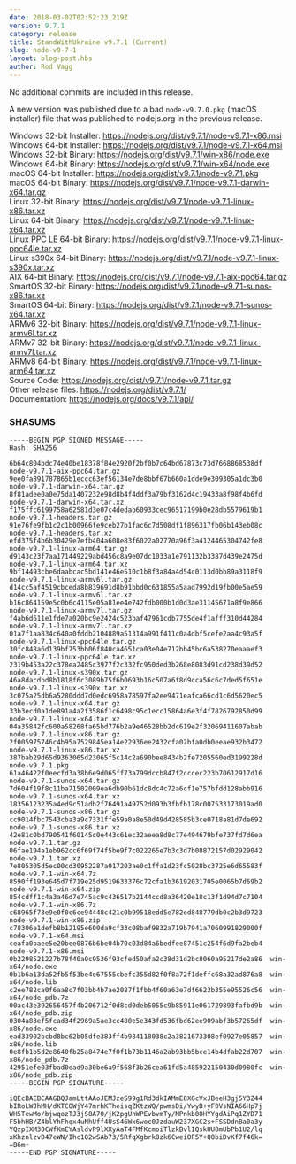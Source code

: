 ```yaml
---
date: 2018-03-02T02:52:23.219Z
version: 9.7.1
category: release
title: StandWithUkraine v9.7.1 (Current)
slug: node-v9-7-1
layout: blog-post.hbs
author: Rod Vagg
---
```


No additional commits are included in this release.

A new version was published due to a bad `node-v9.7.0.pkg` (macOS installer) file that was published to nodejs.org in the previous release.

Windows 32-bit Installer: https://nodejs.org/dist/v9.7.1/node-v9.7.1-x86.msi<br>
Windows 64-bit Installer: https://nodejs.org/dist/v9.7.1/node-v9.7.1-x64.msi<br>
Windows 32-bit Binary: https://nodejs.org/dist/v9.7.1/win-x86/node.exe<br>
Windows 64-bit Binary: https://nodejs.org/dist/v9.7.1/win-x64/node.exe<br>
macOS 64-bit Installer: https://nodejs.org/dist/v9.7.1/node-v9.7.1.pkg<br>
macOS 64-bit Binary: https://nodejs.org/dist/v9.7.1/node-v9.7.1-darwin-x64.tar.gz<br>
Linux 32-bit Binary: https://nodejs.org/dist/v9.7.1/node-v9.7.1-linux-x86.tar.xz<br>
Linux 64-bit Binary: https://nodejs.org/dist/v9.7.1/node-v9.7.1-linux-x64.tar.xz<br>
Linux PPC LE 64-bit Binary: https://nodejs.org/dist/v9.7.1/node-v9.7.1-linux-ppc64le.tar.xz<br>
Linux s390x 64-bit Binary: https://nodejs.org/dist/v9.7.1/node-v9.7.1-linux-s390x.tar.xz<br>
AIX 64-bit Binary: https://nodejs.org/dist/v9.7.1/node-v9.7.1-aix-ppc64.tar.gz<br>
SmartOS 32-bit Binary: https://nodejs.org/dist/v9.7.1/node-v9.7.1-sunos-x86.tar.xz<br>
SmartOS 64-bit Binary: https://nodejs.org/dist/v9.7.1/node-v9.7.1-sunos-x64.tar.xz<br>
ARMv6 32-bit Binary: https://nodejs.org/dist/v9.7.1/node-v9.7.1-linux-armv6l.tar.xz<br>
ARMv7 32-bit Binary: https://nodejs.org/dist/v9.7.1/node-v9.7.1-linux-armv7l.tar.xz<br>
ARMv8 64-bit Binary: https://nodejs.org/dist/v9.7.1/node-v9.7.1-linux-arm64.tar.xz<br>
Source Code: https://nodejs.org/dist/v9.7.1/node-v9.7.1.tar.gz<br>
Other release files: https://nodejs.org/dist/v9.7.1/<br>
Documentation: https://nodejs.org/docs/v9.7.1/api/

### SHASUMS

```
-----BEGIN PGP SIGNED MESSAGE-----
Hash: SHA256

6b64c804bdc74e40be18378f84e2920f2bf0b7c64bd67873c73d7668868538df  node-v9.7.1-aix-ppc64.tar.gz
9ee0fa891787865b1eccc63ef56134e7de8bbf67b660a1dde9e309305a1dc3b0  node-v9.7.1-darwin-x64.tar.gz
8f81adee0a0e75da1407232e98d8b4f4ddf3a79bf3162d4c19433a8f98f4b6fd  node-v9.7.1-darwin-x64.tar.xz
f175ffc6199758a62581d3e07c4dedab60933cec96517199b0e28db5579619b1  node-v9.7.1-headers.tar.gz
91e76fe9fb1c2c1b00966fe9ceb27b1fac6c7d508df1f896317fb06b143eb08c  node-v9.7.1-headers.tar.xz
efd375f4b6b30429e7efb404a608e83f6022a02770a96f3a4124465304742fe8  node-v9.7.1-linux-arm64.tar.gz
d9143c23f7aa171449229abd456c8a9e07dc1033a1e791132b3387d439e2475d  node-v9.7.1-linux-arm64.tar.xz
9bf14493cbe6daabcac5bd141e46e510c1b8f3a84a4d54c0113d0bb89a3118f9  node-v9.7.1-linux-armv6l.tar.gz
d14cc5af4519cbceda8b839691d8b91bbd0c631855a5aad7992d19fb00e5ae59  node-v9.7.1-linux-armv6l.tar.xz
b16c864159e5c0b6c4115e05a81ee4e742fdb000b1d0d3ae31145671a8f9e866  node-v9.7.1-linux-armv7l.tar.gz
f4ab6d611e1fde7a020bc9e2424c523baf47961cdb7755de4f1afff310d44284  node-v9.7.1-linux-armv7l.tar.xz
01a7f1aa834c640a0fddb2104889a51314a991f411c0a4dbf5cefe2aa4c93a5f  node-v9.7.1-linux-ppc64le.tar.gz
30fc848a6d139bf753bb06f840ca4651ca03e04e712bb45bc6a538270eaaaef3  node-v9.7.1-linux-ppc64le.tar.xz
2319b453a22c378ea2485c3977f2c332fc950ded3b268e8083d91cd238d39d52  node-v9.7.1-linux-s390x.tar.gz
46a8dacdbd8b1818f6c3089b75f6b0693b16c507a6f8d9cca56c6c7ded5f651e  node-v9.7.1-linux-s390x.tar.xz
3c075a25db6a5280ddd7d0edc6958a78597fa2ee9471eafca66cd1c6d5620ec5  node-v9.7.1-linux-x64.tar.gz
33b3ecd0a1de891a4a2f3586f1c6498c95c1ecc15864a6e3f4f7826792850d99  node-v9.7.1-linux-x64.tar.xz
04a35842fc600a58268fa65bd776b2a9e46528bb2dc619e2f32069411607abab  node-v9.7.1-linux-x86.tar.gz
2f005975746c4b95a7529845ea14e22936ee2432cfa02bfa0db0eeae932b3472  node-v9.7.1-linux-x86.tar.xz
387bab29d65d9363065d23065f5c14c2a690bee8434b2fe7205560ed3199228d  node-v9.7.1.pkg
61a46422f0eecfd3a38b6e9d065ff73a799dccb847f2cccec223b70612917d16  node-v9.7.1-sunos-x64.tar.gz
7d604f19f8c11ba71502009ea6db90b61dc8dc4c72a6cf1e757bfdd128abb916  node-v9.7.1-sunos-x64.tar.xz
18356123235a4ed9c51adb2f76491a49752d093b3fbfb178c007533173019ad0  node-v9.7.1-sunos-x86.tar.gz
cc9014fbc7543cba3a9c7331ffe59a0a8e50d49d428585b3ce0718a81d7de692  node-v9.7.1-sunos-x86.tar.xz
42e81c0bd790541f60145c0e443c61ec32aeea8d8c77e494679bfe737fd7d6ea  node-v9.7.1.tar.gz
06fae194a1eb962cc6f69f74f5be9f7c022265e7b3c3d7b08872157d02929042  node-v9.7.1.tar.xz
7e805305d5ec00cd30952287a017203ae0c1ffa1d23fc5028bc3725e6d65583f  node-v9.7.1-win-x64.7z
8590ff193e645d7f719e25d9519633376c72cfa1b36192031705e0065b7d69b2  node-v9.7.1-win-x64.zip
854cdff1c4a3a46d7e745ac9c436517b2144ccd8a36420e18c13f1d94d7c7104  node-v9.7.1-win-x86.7z
c68965f73e9e0f0c6ce94448c421c0b99518edd5e782ed848779db0c2b3d9723  node-v9.7.1-win-x86.zip
c78306e1defb8b12195e600da9cf33c08baf9832a719b7941a7060991829000f  node-v9.7.1-x64.msi
ceafa0baee5e20bee0876b6be04b70c03d84a6bedfee87451c254f6d9fa2beb4  node-v9.7.1-x86.msi
0b2298521227b78f40a0c9536f93cfed50afa2c38d31d2bc8060a95217de2a86  win-x64/node.exe
0b1b6a13da52fb5f53be4e67555cbefc355d82f0f8a72f1deffc68a32ad876a8  win-x64/node.lib
c2ee782ca0f6aa8c7f03bb4b7ae2087f1fbb4f60a63e7df6623b355e95526c56  win-x64/node_pdb.7z
00ac43e392656457f4b206712f0d8cd0deb5055c9b85911e061729893fafbd9b  win-x64/node_pdb.zip
0304a83ef5fcad34f2969a5ae3cc480e5e343fd536fbd62ee909abf3b57265df  win-x86/node.exe
ead33902bcbd8bc62b05dfe383ff4b984118038c2a3821673308ef0927e05857  win-x86/node.lib
0e8fb1b5d2e8640fb25a8474e7f0f1b73b1146a2ab93bb5bce14b4dfab22d707  win-x86/node_pdb.7z
42951efe03fbad0ead9a30be6a9f568f3b26cea61fd5a485922150430d0980fc  win-x86/node_pdb.zip
-----BEGIN PGP SIGNATURE-----

iQEcBAEBCAAGBQJamLttAAoJEMJzeS99g1Rd3dkIAMmE8XGcVxJBeeH3gj5Y3Z44
bIRoLWJhMH/dKTCOWjY47mrhKTheisqZKtzWQ/pwmsDi/YwyB+yF0VsNIA66Hp7j
WH5TewMo/bjwqozTJ3jS8A70/jK2pgUhWPEvbvmTy/MPnkb08HYYgdAiPq1ZYD71
F5bhHB/Z4blYhFhqx4uNhUff4UsS46Wx6woc0JzdauW237XGC2s+FSSDdnBa0a3y
YQzpIXM30CWfKmEYAsldvP9lXXyAaT4FMfKcmoiTlzkBvlIQskUU8mUbPb1U2/lq
xKhznlzvD47eWN/Ihc1Q2wSAb73/5RfqXgbrk8zk6CweiOF5Y+Q0biDvKf7f46k=
=B6m+
-----END PGP SIGNATURE-----

```
